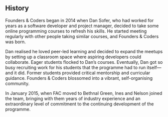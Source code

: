 ## History

Founders & Coders began in 2014 when Dan Sofer, who had worked for years as a software developer and project manager, decided to take some online programming courses to refresh his skills. He started meeting regularly with other people taking similar courses, and Founders & Coders was born. 

Dan realised he loved peer-led learning and decided to expand the meetups by setting up a classroom space where aspiring developers could collaborate. Eager students flocked to Dan’s courses. Eventually, Dan got so busy recruiting work for his students that the programme had to run itself&mdash;and it did. Former students provided critical mentorship and curricular guidance. Founders & Coders blossomed into a vibrant, self-organising community.

In January 2015, when FAC moved to Bethnal Green, Ines and Nelson joined the team, bringing with them years of industry experience and an extraordinary level of commitment to the continuing development of the programme.
